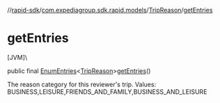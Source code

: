 //[rapid-sdk](../../../index.md)/[com.expediagroup.sdk.rapid.models](../index.md)/[TripReason](index.md)/[getEntries](get-entries.md)

# getEntries

[JVM]\

public final [EnumEntries](https://kotlinlang.org/api/latest/jvm/stdlib/kotlin.enums/-enum-entries/index.html)&lt;[TripReason](index.md)&gt;[getEntries](get-entries.md)()

The reason category for this reviewer's trip. Values: BUSINESS,LEISURE,FRIENDS_AND_FAMILY,BUSINESS_AND_LEISURE
